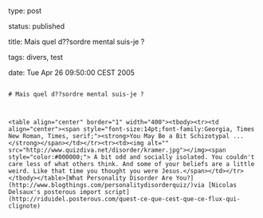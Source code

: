 type: post
status: published
title: Mais quel d??sordre mental suis-je ?
tags: divers, test
date: Tue Apr 26 09:50:00 CEST 2005
~~~~~~
# Mais quel d??sordre mental suis-je ?

<table align="center" border="1" width="400"><tbody><tr><td align="center"><span style="font-size:14pt;font-family:Georgia, Times New Roman, Times, serif;"><strong>You May Be a Bit Schizotypal ...</strong></span></td></tr><tr><td><img alt="" src="http://www.quizdiva.net/disorder/kramer.jpg"></img><span style="color:#000000;"> A bit odd and socially isolated. You couldn't care less of what others think. And some of your beliefs are a little weird. Like that time you thought you were Jesus.</span></td></tr></tbody></table>[What Personality Disorder Are You?](http://www.blogthings.com/personalitydisorderquiz/)via [Nicolas Delsaux's posterous import script](http://riduidel.posterous.com/quest-ce-que-cest-que-ce-flux-qui-clignote)